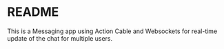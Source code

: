 # README

This is a Messaging app using Action Cable and Websockets for real-time update of the chat for multiple users.

